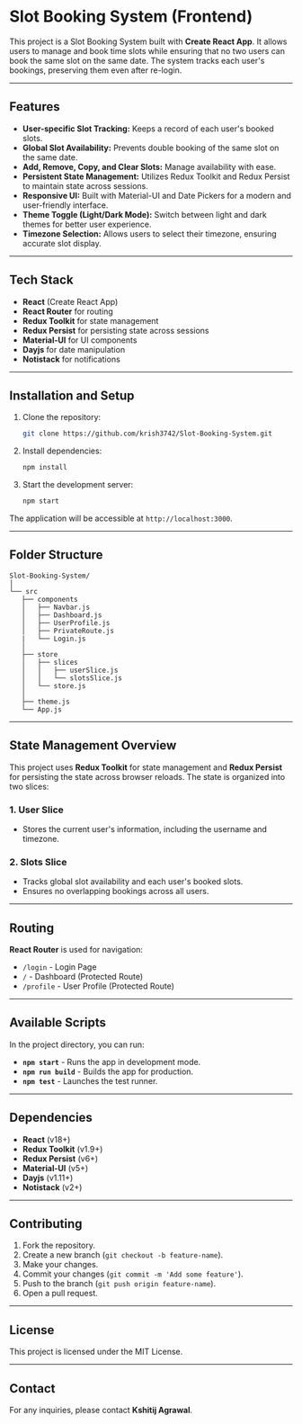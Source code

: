 # Slot Booking System (Frontend)

This project is a Slot Booking System built with **Create React App**. It allows users to manage and book time slots while ensuring that no two users can book the same slot on the same date. The system tracks each user's bookings, preserving them even after re-login.

---

## Features

- **User-specific Slot Tracking:** Keeps a record of each user's booked slots.
- **Global Slot Availability:** Prevents double booking of the same slot on the same date.
- **Add, Remove, Copy, and Clear Slots:** Manage availability with ease.
- **Persistent State Management:** Utilizes Redux Toolkit and Redux Persist to maintain state across sessions.
- **Responsive UI:** Built with Material-UI and Date Pickers for a modern and user-friendly interface.
- **Theme Toggle (Light/Dark Mode):** Switch between light and dark themes for better user experience.
- **Timezone Selection:** Allows users to select their timezone, ensuring accurate slot display.

---

## Tech Stack

- **React** (Create React App)
- **React Router** for routing
- **Redux Toolkit** for state management
- **Redux Persist** for persisting state across sessions
- **Material-UI** for UI components
- **Dayjs** for date manipulation
- **Notistack** for notifications

---

## Installation and Setup

1. Clone the repository:

   ```bash
   git clone https://github.com/krish3742/Slot-Booking-System.git
   ```

2. Install dependencies:

   ```bash
   npm install
   ```

3. Start the development server:
   ```bash
   npm start
   ```

The application will be accessible at `http://localhost:3000`.

---

## Folder Structure

```
Slot-Booking-System/
│
└── src
   ├── components
   │   ├── Navbar.js
   │   ├── Dashboard.js
   │   ├── UserProfile.js
   │   ├── PrivateRoute.js
   |   └── Login.js
   │
   ├── store
   │   ├── slices
   │   │   ├── userSlice.js
   │   │   └── slotsSlice.js
   │   └── store.js
   │
   ├── theme.js
   └── App.js
```

---

## State Management Overview

This project uses **Redux Toolkit** for state management and **Redux Persist** for persisting the state across browser reloads. The state is organized into two slices:

### 1. **User Slice**

- Stores the current user's information, including the username and timezone.

### 2. **Slots Slice**

- Tracks global slot availability and each user's booked slots.
- Ensures no overlapping bookings across all users.

---

## Routing

**React Router** is used for navigation:

- `/login` - Login Page
- `/` - Dashboard (Protected Route)
- `/profile` - User Profile (Protected Route)

---

## Available Scripts

In the project directory, you can run:

- **`npm start`** - Runs the app in development mode.
- **`npm run build`** - Builds the app for production.
- **`npm test`** - Launches the test runner.

---

## Dependencies

- **React** (v18+)
- **Redux Toolkit** (v1.9+)
- **Redux Persist** (v6+)
- **Material-UI** (v5+)
- **Dayjs** (v1.11+)
- **Notistack** (v2+)

---

## Contributing

1. Fork the repository.
2. Create a new branch (`git checkout -b feature-name`).
3. Make your changes.
4. Commit your changes (`git commit -m 'Add some feature'`).
5. Push to the branch (`git push origin feature-name`).
6. Open a pull request.

---

## License

This project is licensed under the MIT License.

---

## Contact

For any inquiries, please contact **Kshitij Agrawal**.
